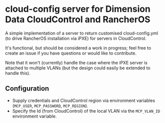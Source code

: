 # cloud-config server for Dimension Data CloudControl and RancherOS

A simple implementation of a server to return customised cloud-config.yml (to drive RancherOS installation via iPXE) for servers in CloudControl.

It's functional, but should be considered a work in progress; feel free to create an issue if you have questions or would like to contribute.

Note that it won't (currently) handle the case where the iPXE server is attached to multiple VLANs (but the design could easily be extended to handle this).

## Configuration

* Supply credentials and CloudControl region via environment variables (`MCP_USER`, `MCP_PASSWORD`, `MCP_REGION`).
* Specify the Id (from CloudControl) of the local VLAN via the `MCP_VLAN_ID` environment variable.
